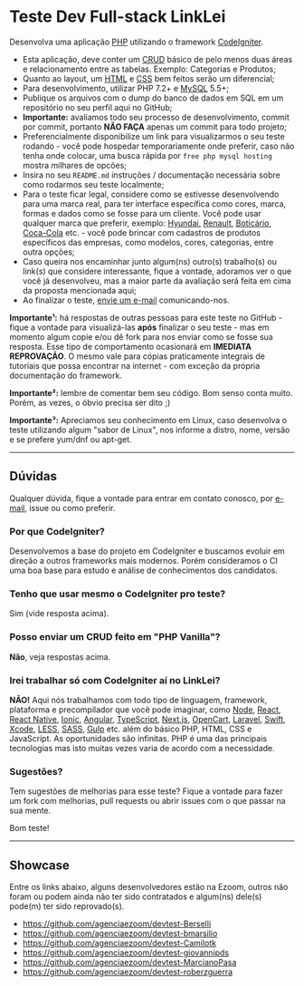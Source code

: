 # Teste Dev Full-stack LinkLei

Desenvolva uma aplicação [PHP](http://php.net/) utilizando o framework [CodeIgniter](http://codeigniter.com).

* Esta aplicação, deve conter um [CRUD](https://pt.wikipedia.org/wiki/CRUD) básico de pelo menos duas áreas e relacionamento entre as tabelas. Exemplo: Categorias e Produtos;
* Quanto ao layout, um [HTML](https://pt.wikipedia.org/wiki/HTML) e [CSS](https://pt.wikipedia.org/wiki/Cascading_Style_Sheets) bem feitos serão um diferencial;
* Para desenvolvimento, utilizar PHP 7.2+ e [MySQL](https://pt.wikipedia.org/wiki/MySQL) 5.5+;
* Publique os arquivos com o dump do banco de dados em SQL em um repositório no seu perfil aqui no GitHub;
* **Importante:** avaliamos todo seu processo de desenvolvimento, commit por commit, portanto **NÃO FAÇA** apenas um commit para todo projeto;
* Preferencialmente disponibilize um link para visualizarmos o seu teste rodando - você pode hospedar temporariamente onde preferir, caso não tenha onde colocar, uma busca rápida por `free php mysql hosting` mostra milhares de opcões;
* Insira no seu `README.md` instruções / documentação necessária sobre como rodarmos seu teste localmente;
* Para o teste ficar legal, considere como se estivesse desenvolvendo para uma marca real, para ter interface específica como cores, marca, formas e dados como se fosse para um cliente. Você pode usar qualquer marca que preferir, exemplo: [Hyundai](https://www.hyundai.com.br/), [Renault](https://www.renault.com.br/), [Boticário](http://www.boticario.com.br/), [Coca-Cola](https://www.cocacola.com.br/pt/home/) etc. - você pode brincar com cadastros de produtos específicos das empresas, como modelos, cores, categorias, entre outra opções;
* Caso queira nos encaminhar junto algum(ns) outro(s) trabalho(s) ou link(s) que considere interessante, fique a vontade, adoramos ver o que você já desenvolveu, mas a maior parte da avaliação será feita em cima da proposta mencionada aqui;
* Ao finalizar o teste, [envie um e-mail](mailto:rober@linklei.com.br) comunicando-nos.

**Importante¹:** há respostas de outras pessoas para este teste no GitHub - fique a vontade para visualizá-las **após** finalizar o seu teste - mas em momento algum copie e/ou dê fork para nos enviar como se fosse sua resposta. Esse tipo de comportamento ocasionará em **IMEDIATA REPROVAÇÃO**. O mesmo vale para cópias praticamente integrais de tutoriais que possa encontrar na internet - com exceção da própria documentação do framework.

**Importante²:** lembre de comentar bem seu código. Bom senso conta muito. Porém, as vezes, o óbvio precisa ser dito ;)

**Importante³:** Apreciamos seu conhecimento em Linux, caso desenvolva o teste utilizando algum "sabor de Linux", nos informe a distro, nome, versão e se prefere yum/dnf ou apt-get. 


---

## Dúvidas

Qualquer dúvida, fique a vontade para entrar em contato conosco, por [e-mail](rober@linklei.com.br), issue ou como preferir.

### Por que CodeIgniter?

Desenvolvemos a base do projeto em CodeIgniter e buscamos evoluir em direção a outros frameworks mais modernos. Porém consideramos o CI uma boa base para estudo e análise de conhecimentos dos candidatos.

### Tenho que usar mesmo o CodeIgniter pro teste?

Sim (vide resposta acima).

### Posso enviar um CRUD feito em "PHP Vanilla"?

**Não**, veja respostas acima.

### Irei trabalhar só com CodeIgniter aí no LinkLei?

**NÃO!** Aqui nós trabalhamos com todo tipo de linguagem, framework, plataforma e precompilador que você pode imaginar, como [Node](https://nodejs.org/), [React](https://reactjs.org/), [React Native](https://facebook.github.io/react-native/), [Ionic](https://ionicframework.com/), [Angular](https://angular.io/), [TypeScript](https://www.typescriptlang.org/), [Next.js](https://nextjs.org/), [OpenCart](https://www.opencart.com/), [Laravel](https://laravel.com/), [Swift](https://developer.apple.com/swift/), [Xcode](https://developer.apple.com/xcode/), [LESS](http://lesscss.org/), [SASS](https://sass-lang.com/), [Gulp](https://gulpjs.com/) etc. além do básico PHP, HTML, CSS e JavaScript. As oportunidades são infinitas. PHP é uma das principais tecnologias mas isto muitas vezes varia de acordo com a necessidade.

### Sugestões?

Tem sugestões de melhorias para esse teste? Fique a vontade para fazer um fork com melhorias, pull requests ou abrir issues com o que passar na sua mente.

Bom teste!

---

## Showcase

Entre os links abaixo, alguns desenvolvedores estão na Ezoom, outros não foram ou podem ainda não ter sido contratados e algum(ns) dele(s) pode(m) ter sido reprovado(s).

* https://github.com/agenciaezoom/devtest-Berselli
* https://github.com/agenciaezoom/devtest-bmarsilio
* https://github.com/agenciaezoom/devtest-Camilotk
* https://github.com/agenciaezoom/devtest-giovannipds
* https://github.com/agenciaezoom/devtest-MarcianoPasa
* https://github.com/agenciaezoom/devtest-roberzguerra
